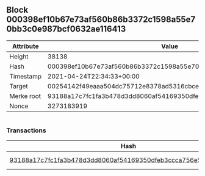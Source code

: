 ## Block 000398ef10b67e73af560b86b3372c1598a55e70bb3c0e987bcf0632ae116413

Attribute | Value
--- | ---
Height | 38138
Hash | 000398ef10b67e73af560b86b3372c1598a55e70bb3c0e987bcf0632ae116413
Timestamp | 2021-04-24T22:34:33+00:00
Target | 00254142f49eaaa504dc75712e8378ad5316cbcead634704b3734b6271167cc4
Merke root | 93188a17c7fc1fa3b478d3dd8060af54169350dfeb3ccca756e54c84e9d8889e
Nonce | 3273183919

```

```

### Transactions

Hash | Amount
--- | ---
[93188a17c7fc1fa3b478d3dd8060af54169350dfeb3ccca756e54c84e9d8889e](93188a17c7fc1fa3b478d3dd8060af54169350dfeb3ccca756e54c84e9d8889e.md) | 10.00000000 SKEPTI 
